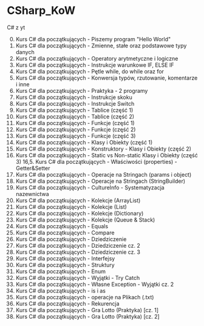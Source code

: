 # CSharp_KoW
C# z yt


0. Kurs C# dla początkujących - Piszemy program "Hello World" 
1. Kurs C# dla początkujących - Zmienne, stałe oraz podstawowe typy danych 
2. Kurs C# dla początkujących - Operatory arytmetyczne i logiczne 
3. Kurs C# dla początkujących - Instrukcje warunkowe IF, ELSE IF 
4. Kurs C# dla początkujących - Pętle while, do while oraz for 
5. Kurs C# dla początkujących - Konwersja typów, rzutowanie, komentarze i inne 
6. Kurs C# dla początkujących - Praktyka - 2 programy 
7. Kurs C# dla początkujących - Instrukcje skoku 
8. Kurs C# dla początkujących - Instrukcje Switch 
9. Kurs C# dla początkujących - Tablice (część 1) 
10. Kurs C# dla początkujących - Tablice (część 2) 
11. Kurs C# dla początkujących - Funkcje (część 1) 
12. Kurs C# dla początkujących - Funkcje (część 2) 
13. Kurs C# dla początkujących - Funkcje (część 3) 
14. Kurs C# dla początkujących - Klasy i Obiekty (część 1) 
15. Kurs C# dla początkujących - Konstruktory - Klasy i Obiekty (część 2) 
16. Kurs C# dla początkujących - Static vs Non-static Klasy i Obiekty (część 3) 
16,5. Kurs C# dla początkujących - Właściwości (properties) - Getter&Setter 
17. Kurs C# dla początkujących - Operacje na Stringach (params i object) 
18. Kurs C# dla początkujących - Operacje na Stringach (StringBuilder) 
19. Kurs C# dla początkujących - CultureInfo - Systematyzacja nazewnictwa 
20. Kurs C# dla początkujących - Kolekcje (ArrayList) 
21. Kurs C# dla początkujących - Kolekcje (List) 
22. Kurs C# dla początkujących - Kolekcje (Dictionary) 
23. Kurs C# dla początkujących - Kolekcje (Queue & Stack) 
24. Kurs C# dla początkujących - Equals 
25. Kurs C# dla początkujących - Compare 
26. Kurs C# dla początkujących - Dziedziczenie 
27. Kurs C# dla początkujących - Dziedziczenie cz. 2 
28. Kurs C# dla początkujących - Dziedziczenie cz. 3 
29. Kurs C# dla początkujących - Interfejsy 
30. Kurs C# dla początkujących - Struktury 
31. Kurs C# dla początkujących - Enum 
32. Kurs C# dla początkujących - Wyjątki - Try Catch 
33. Kurs C# dla początkujących - Własne Exception - Wyjątki cz. 2 
34. Kurs C# dla początkujących - is i as 
35. Kurs C# dla początkujących - operacje na Plikach (.txt) 
36. Kurs C# dla początkujących - Rekurencja 
37. Kurs C# dla początkujących - Gra Lotto (Praktyka) [cz. 1] 
37. Kurs C# dla początkujących - Gra Lotto (Praktyka) [cz. 2] 
